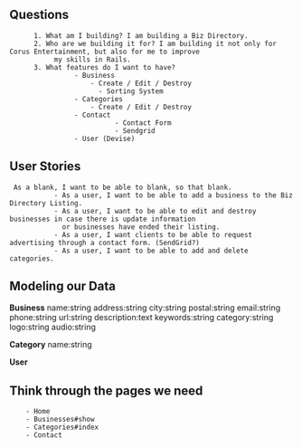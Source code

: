 ## Questions

          1. What am I building? I am building a Biz Directory.
          2. Who are we building it for? I am building it not only for Corus Entertainment, but also for me to improve
               my skills in Rails.
          3. What features do I want to have?
                    - Business
                        - Create / Edit / Destroy
                          - Sorting System
                    - Categories
                        - Create / Edit / Destroy
                    - Contact
                              - Contact Form
                              - Sendgrid
                    - User (Devise)

## User Stories

     As a blank, I want to be able to blank, so that blank.
               - As a user, I want to be able to add a business to the Biz Directory Listing.
               - As a user, I want to be able to edit and destroy businesses in case there is update information
                 or businesses have ended their listing.
               - As a user, I want clients to be able to request advertising through a contact form. (SendGrid?)
               - As a user, I want to be able to add and delete categories.

## Modeling our Data

**Business**
	name:string
	address:string
	city:string
	postal:string
	email:string
	phone:string
	url:string
	description:text
	keywords:string
	category:string
	logo:string
	audio:string

**Category**
	name:string

**User**


## Think through the pages we need

		- Home
        - Businesses#show
		- Categories#index
        - Contact
